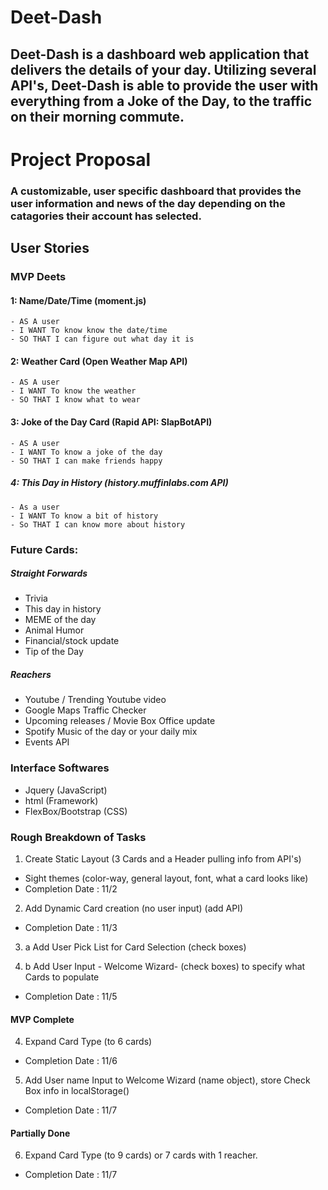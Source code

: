 # Deet-Dash
## Deet-Dash is a dashboard web application that delivers the details of your day. Utilizing several API's, Deet-Dash is able to provide the user with everything from a Joke of the Day, to the traffic on their morning commute. 

# Project Proposal

### A customizable, user specific dashboard that provides the user information and news of the day depending on the catagories their account has selected. 

## User Stories

### MVP Deets

#### 1: Name/Date/Time (moment.js)
    - AS A user 
    - I WANT To know know the date/time
    - SO THAT I can figure out what day it is

#### 2: Weather Card (Open Weather Map API)
    - AS A user 
    - I WANT To know the weather
    - SO THAT I know what to wear

#### 3: Joke of the Day Card (Rapid API: SlapBotAPI)
    - AS A user 
    - I WANT To know a joke of the day
    - SO THAT I can make friends happy

##### 4: This Day in History (history.muffinlabs.com API)
    - As a user
    - I WANT To know a bit of history
    - So THAT I can know more about history

### Future Cards:

##### Straight Forwards 
- Trivia
- This day in history
- MEME of the day
- Animal Humor
- Financial/stock update
- Tip of the Day

##### Reachers
- Youtube / Trending Youtube video
- Google Maps Traffic Checker 
- Upcoming releases / Movie Box Office update
- Spotify Music of the day or your daily mix
- Events API

### Interface Softwares
- Jquery (JavaScript)
- html (Framework)
- FlexBox/Bootstrap (CSS)

### Rough Breakdown of Tasks

1. Create Static Layout (3 Cards and a Header pulling info from API's)
- Sight themes (color-way, general layout, font, what a card looks like)
- Completion Date :  11/2

2. Add Dynamic Card creation (no user input) (add API)
- Completion Date : 11/3

3. a Add User Pick List for Card Selection (check boxes)

3. b Add User Input - Welcome Wizard- (check boxes) to specify what Cards to populate
- Completion Date : 11/5

#### MVP Complete 

4. Expand Card Type (to 6 cards)
- Completion Date : 11/6

5. Add User name Input to Welcome Wizard (name object), store Check Box info in localStorage()
- Completion Date : 11/7

#### Partially Done

6. Expand Card Type (to 9 cards) or 7 cards with 1 reacher.
- Completion Date : 11/7
